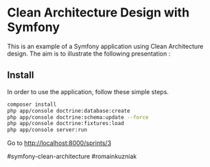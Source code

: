 # Clean Architecture Design with Symfony
This is an example of a Symfony application using Clean Architecture design.
The aim is to illustrate the following presentation :

## Install
In order to use the application, follow these simple steps.

``` bash
composer install
php app/console doctrine:database:create
php app/console doctrine:schema:update --force
php app/console doctrine:fixtures:load
php app/console server:run
```

Go to [http://localhost:8000/sprints/3](http://localhost:8000/sprints/3)


#symfony-clean-architecture
#romainkuzniak
